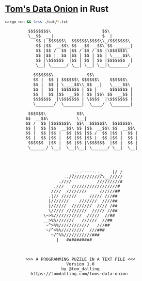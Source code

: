 # [Tom's Data Onion](https://www.tomdalling.com/toms-data-onion/) in Rust

```bash
cargo run && less ./out/*.txt
```

<pre>
         $$$$$$$$\                    $$\
         \__$$  __|                   $  |
            $$ | $$$$$$\  $$$$$$\$$$$\\_/$$$$$$$\
            $$ |$$  __$$\ $$  _$$  _$$\ $$  _____|
            $$ |$$ /  $$ |$$ / $$ / $$ |\$$$$$$\
            $$ |$$ |  $$ |$$ | $$ | $$ | \____$$\
            $$ |\$$$$$$  |$$ | $$ | $$ |$$$$$$$  |
            \__| \______/ \__| \__| \__|\_______/

           $$$$$$$\             $$\
           $$ |  $$ | $$$$$$\ $$$$$$\    $$$$$$\
           $$ |  $$ | \____$$\\_$$  _|   \____$$\
           $$ |  $$ | $$$$$$$ | $$ |     $$$$$$$ |
           $$ |  $$ |$$  __$$ | $$ |$$\ $$  __$$ |
           $$$$$$$  |\$$$$$$$ | \$$$$  |\$$$$$$$ |
           \_______/  \_______|  \____/  \_______|

         $$$$$$\            $$\
        $$  __$$\           \__|
        $$ /  $$ |$$$$$$$\  $$\  $$$$$$\  $$$$$$$\
        $$ |  $$ |$$  __$$\ $$ |$$  __$$\ $$  __$$\
        $$ |  $$ |$$ |  $$ |$$ |$$ /  $$ |$$ |  $$ |
        $$ |  $$ |$$ |  $$ |$$ |$$ |  $$ |$$ |  $$ |
         $$$$$$  |$$ |  $$ |$$ |\$$$$$$  |$$ |  $$ |
         \______/ \__|  \__|\__| \______/ \__|  \__|




                          _...-----.._    |/ /
                       ../////////////\__/////
                     .////          /////////#
                   .///   //////////////////#
                  ////  ////////     //////##
                 .|// //////     ///// ///##
                 |///////    ///////  ////##
                 |//////  ////////  //// /##
                 \///// ////////  ///// //##
               \~>%///////////  /////  //##
               __>%%///////   //////  //##
                ~^>%%////////////   ///##
                ~/^>%%/////////  ///###
                  ~/^%%///////////###
                    |   ##########



        >>> A PROGRAMMING PUZZLE IN A TEXT FILE <<<
                        Version 1.0
                      by @tom_dalling
          https://tomdalling.com/toms-data-onion
          
</pre>
